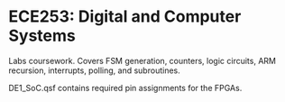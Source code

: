 # ECE253: Digital and Computer Systems

<!--- create a short list of important labs rather than the generic title. --->
Labs coursework. Covers FSM generation, counters, logic circuits, ARM recursion, interrupts, polling, and subroutines.

DE1_SoC.qsf contains required pin assignments for the FPGAs.

